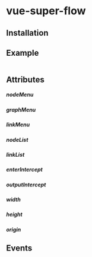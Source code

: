 # vue-super-flow

## Installation



## Example

```vue

```


## Attributes


##### nodeMenu

##### graphMenu

##### linkMenu

##### nodeList

##### linkList

##### enterIntercept

##### outputIntercept

##### width

##### height

##### origin



## Events


